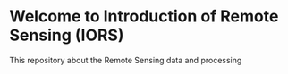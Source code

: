 # Welcome to Introduction of Remote Sensing (IORS)
This repository about the Remote Sensing data and processing
